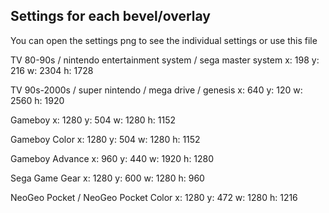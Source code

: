 ## Settings for each bevel/overlay

You can open the settings png to see the individual settings or use this file

TV 80-90s / nintendo entertainment system / sega master system
x: 198
y: 216
w: 2304
h: 1728

TV 90s-2000s / super nintendo / mega drive / genesis
x: 640
y: 120
w: 2560
h: 1920

Gameboy
x: 1280
y: 504
w: 1280
h: 1152

Gameboy Color
x: 1280
y: 504
w: 1280
h: 1152

Gameboy Advance
x: 960
y: 440
w: 1920
h: 1280

Sega Game Gear
x: 1280
y: 600
w: 1280
h: 960

NeoGeo Pocket / NeoGeo Pocket Color
x: 1280
y: 472
w: 1280
h: 1216
